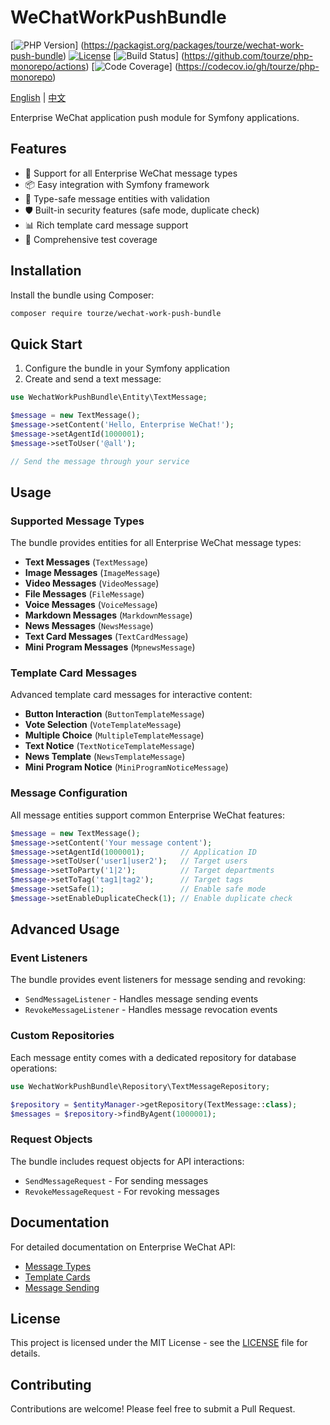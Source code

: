 # WeChatWorkPushBundle

[![PHP Version](https://img.shields.io/badge/php-8.1%2B-blue.svg)]
(https://packagist.org/packages/tourze/wechat-work-push-bundle)
[![License](https://img.shields.io/badge/license-MIT-green.svg)](LICENSE)
[![Build Status](https://img.shields.io/github/actions/workflow/status/tourze/php-monorepo/test.yml?branch=master)]
(https://github.com/tourze/php-monorepo/actions)
[![Code Coverage](https://img.shields.io/codecov/c/github/tourze/php-monorepo)]
(https://codecov.io/gh/tourze/php-monorepo)

[English](README.md) | [中文](README.zh-CN.md)

Enterprise WeChat application push module for Symfony applications.

## Features

- 🚀 Support for all Enterprise WeChat message types
- 📦 Easy integration with Symfony framework
- 🎯 Type-safe message entities with validation
- 🛡️ Built-in security features (safe mode, duplicate check)
- 📊 Rich template card message support
- 🧪 Comprehensive test coverage

## Installation

Install the bundle using Composer:

```bash
composer require tourze/wechat-work-push-bundle
```

## Quick Start

1. Configure the bundle in your Symfony application
2. Create and send a text message:

```php
use WechatWorkPushBundle\Entity\TextMessage;

$message = new TextMessage();
$message->setContent('Hello, Enterprise WeChat!');
$message->setAgentId(1000001);
$message->setToUser('@all');

// Send the message through your service
```

## Usage

### Supported Message Types

The bundle provides entities for all Enterprise WeChat message types:

- **Text Messages** (`TextMessage`)
- **Image Messages** (`ImageMessage`) 
- **Video Messages** (`VideoMessage`)
- **File Messages** (`FileMessage`)
- **Voice Messages** (`VoiceMessage`)
- **Markdown Messages** (`MarkdownMessage`)
- **News Messages** (`NewsMessage`)
- **Text Card Messages** (`TextCardMessage`)
- **Mini Program Messages** (`MpnewsMessage`)

### Template Card Messages

Advanced template card messages for interactive content:

- **Button Interaction** (`ButtonTemplateMessage`)
- **Vote Selection** (`VoteTemplateMessage`) 
- **Multiple Choice** (`MultipleTemplateMessage`)
- **Text Notice** (`TextNoticeTemplateMessage`)
- **News Template** (`NewsTemplateMessage`)
- **Mini Program Notice** (`MiniProgramNoticeMessage`)

### Message Configuration

All message entities support common Enterprise WeChat features:

```php
$message = new TextMessage();
$message->setContent('Your message content');
$message->setAgentId(1000001);        // Application ID
$message->setToUser('user1|user2');   // Target users
$message->setToParty('1|2');          // Target departments  
$message->setToTag('tag1|tag2');      // Target tags
$message->setSafe(1);                 // Enable safe mode
$message->setEnableDuplicateCheck(1); // Enable duplicate check
```

## Advanced Usage

### Event Listeners

The bundle provides event listeners for message sending and revoking:

- `SendMessageListener` - Handles message sending events
- `RevokeMessageListener` - Handles message revocation events

### Custom Repositories

Each message entity comes with a dedicated repository for database operations:

```php
use WechatWorkPushBundle\Repository\TextMessageRepository;

$repository = $entityManager->getRepository(TextMessage::class);
$messages = $repository->findByAgent(1000001);
```

### Request Objects

The bundle includes request objects for API interactions:

- `SendMessageRequest` - For sending messages
- `RevokeMessageRequest` - For revoking messages

## Documentation

For detailed documentation on Enterprise WeChat API:

- [Message Types](https://developer.work.weixin.qq.com/document/path/96457)
- [Template Cards](https://developer.work.weixin.qq.com/document/path/90248)
- [Message Sending](https://developer.work.weixin.qq.com/document/path/96458)

## License

This project is licensed under the MIT License - see the [LICENSE](LICENSE) file for details.

## Contributing

Contributions are welcome! Please feel free to submit a Pull Request.